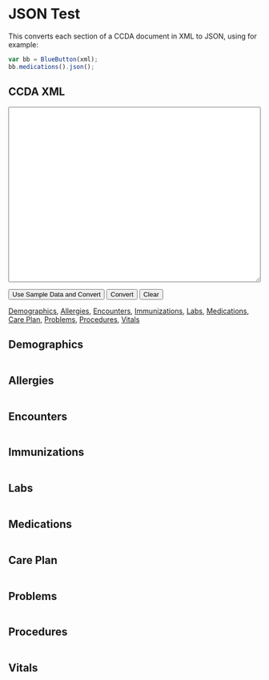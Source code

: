 # JSON Test

This converts each section of a CCDA document in XML to JSON, using for example:

```javascript
var bb = BlueButton(xml);
bb.medications().json();
```

## CCDA XML

<textarea id="xml"></textarea>

<style type="text/css">
  button {
    font-size: 13px;
  }
  textarea {
    width: 100%;
    height: 350px;
    font-size: 14px;
    font-family: 'menlo', monospace;
    white-space: pre;
  }
</style>
<button onclick="load()">Use Sample Data and Convert</button> <button onclick="convert()">Convert</button> <button onclick="clearAll()">Clear</button>

[Demographics](#demographics-section), [Allergies](#allergies-section), [Encounters](#encounters-section), [Immunizations](#immunizations-section), [Labs](#labs-section), [Medications](#medications-section), [Care Plan](#plan-section), [Problems](#problems-section), [Procedures](#procedures-section), [Vitals](#vitals-section)

<a name="demographics-section"></a>

## Demographics

<pre><code id="demographics"></code></pre>


<a name="allergies-section"></a>

## Allergies

<pre><code id="allergies"></code></pre>


<a name="encounters-section"></a>

## Encounters

<pre><code id="encounters"></code></pre>


<a name="immunizations-section"></a>

## Immunizations

<pre><code id="immunizations" class="javascript"></code></pre>


<a name="labs-section"></a>

## Labs

<pre><code id="labs"></code></pre>


<a name="medications-section"></a>

## Medications

<pre><code id="medications"></code></pre>


<a name="plan-section"></a>

## Care Plan

<pre><code id="plan"></code></pre>


<a name="problems-section"></a>

## Problems

<pre><code id="problems"></code></pre>


<a name="procedures-section"></a>

## Procedures

<pre><code id="procedures"></code></pre>


<a name="vitals-section"></a>

## Vitals

<pre><code id="vitals"></code></pre>


<script src="/bluebutton-latest-dev.js"></script>
<script>
  
  var xml, bb;
  var demographics = document.getElementById('demographics');
  var allergies = document.getElementById('allergies');
  var encounters = document.getElementById('encounters');
  var immunizations = document.getElementById('immunizations');
  var labs = document.getElementById('labs');
  var medications = document.getElementById('medications');
  var plan = document.getElementById('plan');
  var problems = document.getElementById('problems');
  var procedures = document.getElementById('procedures');
  var vitals = document.getElementById('vitals');
  
  function hl(src) {
    return hljs.highlight('javascript', src).value
  }
  
  function load() {
    var xhReq = new XMLHttpRequest();
    xhReq.open('GET', '/hl7_ccd.xml', false);
    xhReq.send(null);
    var xml = xhReq.responseText;
    
    // TODO: Replace '\t' in xml with '  '
    xml = xml.replace(/\t/g, '  ');
    
    clearAll();
    document.getElementById('xml').value = xml;
    convert();
  }
  
  function clearAll() {
    document.getElementById('xml').value = '';
    
    demographics.innerHTML = '';
    allergies.innerHTML = '';
    encounters.innerHTML = '';
    immunizations.innerHTML = '';
    labs.innerHTML = '';
    medications.innerHTML = '';
    plan.innerHTML = '';
    problems.innerHTML = '';
    procedures.innerHTML = '';
    vitals.innerHTML = '';
    
    bb = null;
  }
  
  function convert() {
    xml = document.getElementById('xml').value;
    bb = BlueButton(xml);
    
    demographics.innerHTML = hl(bb.demographics().json());
    allergies.innerHTML = hl(bb.allergies().json());
    encounters.innerHTML = hl(bb.encounters().json());
    immunizations.innerHTML = hl(bb.immunizations().json());
    labs.innerHTML = hl(bb.labs().json());
    medications.innerHTML = hl(bb.medications().json());
    plan.innerHTML = hl(bb.plan().json());
    problems.innerHTML = hl(bb.problems().json());
    procedures.innerHTML = hl(bb.procedures().json());
    vitals.innerHTML = hl(bb.vitals().json());
  }

</script>
